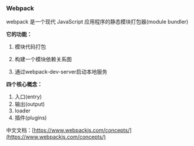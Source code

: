 ### Webpack

webpack 是一个现代 JavaScript 应用程序的静态模块打包器\(module bundler\)

**它的功能：**

1. 模块代码打包

2. 构建一个模块依赖关系图

3. 通过webpack-dev-server启动本地服务

**四个核心概念：**

1. 入口\(entry\)
2. 输出\(output\)
3. loader
4. 插件\(plugins\)

中文文档：[https://www.webpackjs.com/concepts/](https://www.webpackjs.com/concepts/)

